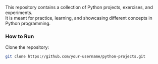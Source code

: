 This repository contains a collection of Python projects, exercises, and experiments.  
It is meant for practice, learning, and showcasing different concepts in Python programming.

### How to Run
Clone the repository:

```bash
git clone https://github.com/your-username/python-projects.git
```
